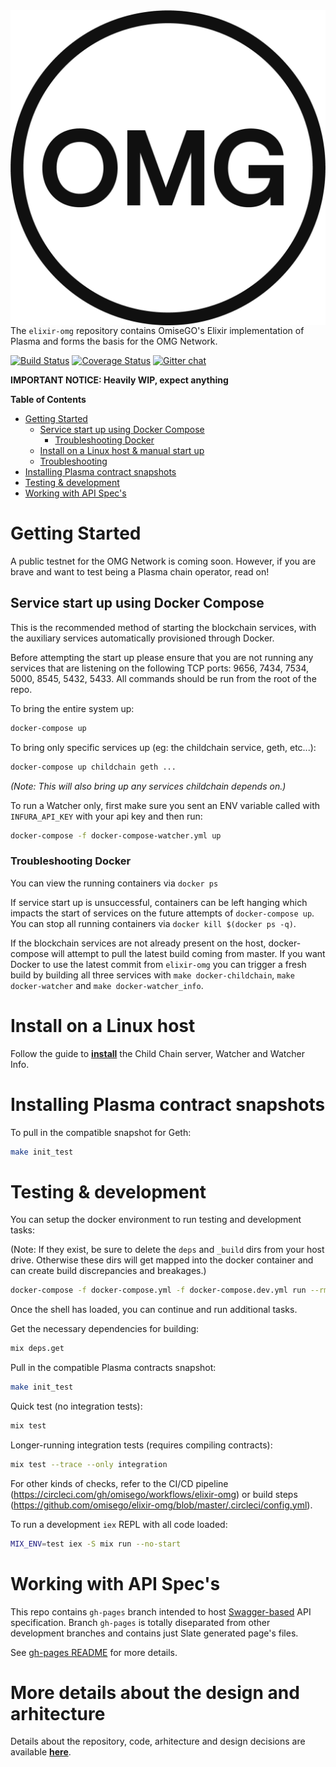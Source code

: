 <img src="docs/assets/logo.png" align="right" />

The `elixir-omg` repository contains OmiseGO's Elixir implementation of Plasma and forms the basis for the OMG Network.

[![Build Status](https://circleci.com/gh/omisego/elixir-omg.svg?style=svg)](https://circleci.com/gh/omisego/elixir-omg) [![Coverage Status](https://coveralls.io/repos/github/omisego/elixir-omg/badge.svg?branch=master)](https://coveralls.io/github/omisego/elixir-omg?branch=master) [![Gitter chat](https://badges.gitter.im/omisego/elixir-omg.png)](https://gitter.im/omisego/elixir-omg)

**IMPORTANT NOTICE: Heavily WIP, expect anything**

**Table of Contents**

<!--ts-->
   * [Getting Started](#getting-started)
      * [Service start up using Docker Compose](#service-start-up-using-docker-compose)
         * [Troubleshooting Docker](#troubleshooting-docker)
      * [Install on a Linux host &amp; manual start up](#install-on-a-linux-host--manual-start-up)
      * [Troubleshooting](#troubleshooting)
   * [Installing Plasma contract snapshots](#installing-plasma-contract-snapshots)
   * [Testing &amp; development](#testing--development)
   * [Working with API Spec's](#working-with-api-specs)

<!-- Added by: user, at: 2019-04-03T18:13+02:00 -->

<!--te-->

<!-- Created by [gh-md-toc](https://github.com/ekalinin/github-markdown-toc) -->
<!-- GH_TOC_TOKEN=75... ./gh-md-toc --insert ../omisego/README.md -->

# Getting Started

A public testnet for the OMG Network is coming soon.
However, if you are brave and want to test being a Plasma chain operator, read on!

## Service start up using Docker Compose
This is the recommended method of starting the blockchain services, with the auxiliary services automatically provisioned through Docker.

Before attempting the start up please ensure that you are not running any services that are listening on the following TCP ports: 9656, 7434, 7534, 5000, 8545, 5432, 5433.
All commands should be run from the root of the repo.

To bring the entire system up:

```sh
docker-compose up
```

To bring only specific services up (eg: the childchain service, geth, etc...):

```sh
docker-compose up childchain geth ...
```

_(Note: This will also bring up any services childchain depends on.)_

To run a Watcher only, first make sure you sent an ENV variable called with `INFURA_API_KEY` with your api key and then run:

```sh
docker-compose -f docker-compose-watcher.yml up
```

### Troubleshooting Docker
You can view the running containers via `docker ps`

If service start up is unsuccessful, containers can be left hanging which impacts the start of services on the future attempts of `docker-compose up`.
You can stop all running containers via `docker kill $(docker ps -q)`.

If the blockchain services are not already present on the host, docker-compose will attempt to pull the latest build coming from master.
If you want Docker to use the latest commit from `elixir-omg` you can trigger a fresh build by building all three services with `make docker-childchain`, `make docker-watcher` and `make docker-watcher_info`.

# Install on a Linux host
Follow the guide to **[install](docs/install.md)** the Child Chain server, Watcher and Watcher Info.

# Installing Plasma contract snapshots 

To pull in the compatible snapshot for Geth:
```bash
make init_test
```

# Testing & development

You can setup the docker environment to run testing and development tasks:

(Note: If they exist, be sure to delete the `deps` and `_build` dirs from your host drive. Otherwise these dirs will get mapped into the docker container and can create build discrepancies and breakages.)

```sh
docker-compose -f docker-compose.yml -f docker-compose.dev.yml run --rm --entrypoint bash elixir-omg
```

Once the shell has loaded, you can continue and run additional tasks.

Get the necessary dependencies for building:
```bash
mix deps.get
```

Pull in the compatible Plasma contracts snapshot:
```bash
make init_test
```

Quick test (no integration tests):
```bash
mix test
```

Longer-running integration tests (requires compiling contracts):
```bash
mix test --trace --only integration
```

For other kinds of checks, refer to the CI/CD pipeline (https://circleci.com/gh/omisego/workflows/elixir-omg) or build steps (https://github.com/omisego/elixir-omg/blob/master/.circleci/config.yml).

To run a development `iex` REPL with all code loaded:
```bash
MIX_ENV=test iex -S mix run --no-start
```

# Working with API Spec's

This repo contains `gh-pages` branch intended to host [Swagger-based](https://omisego.github.io/elixir-omg) API specification.
Branch `gh-pages` is totally diseparated from other development branches and contains just Slate generated page's files.

See [gh-pages README](https://github.com/omisego/elixir-omg/blob/gh-pages/docs/api_specs/README.md) for more details.

# More details about the design and arhitecture

Details about the repository, code, arhitecture and design decisions are available **[here](docs/details.md)**.
